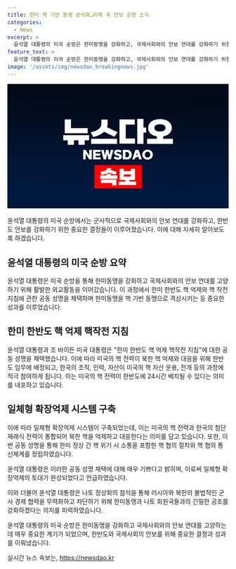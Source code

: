 ```yaml
---
title: 한미 핵 기반 동맹 공식화…러북 속 안보 순방 소식
categories:
  - News
excerpt: >
  윤석열 대통령의 미국 순방은 한미동맹을 강화하고, 국제사회와의 안보 연대를 강화하기 위한 것으로 평가되고 있다. 윤 대통령과 조 바이든 대통령은 한미 한반도 핵억제 핵작전 지침에 관한 공동성명을 채택하며, 이로써 한미동맹이 핵 기반 동맹으로 격상됐다. 이번 방문에서는 미국의 핵 전력이 북핵 억제와 대응을 위해 한반도에 배치되고, 한국의 조직·인력·자산이 미국 핵 자산 운용에 적극 참여하는 등 핵 관련 협력이 강화되었다. 또한, 윤 대통령은 나토 정상회의에 참석하여 러시아와 북한의 군사 협력을 규탄하고, 한미동맹과 국제사회와의 안보 협력을 강조했다.
feature_text: >
  윤석열 대통령의 미국 순방은 한미동맹을 강화하고, 국제사회와의 안보 연대를 강화하기 위한 것으로 평가되고 있다. 윤 대통령과 조 바이든 대통령은 한미 한반도 핵억제 핵작전 지침에 관한 공동성명을 채택하며, 이로써 한미동맹이 핵 기반 동맹으로 격상됐다. 이번 방문에서는 미국의 핵 전력이 북핵 억제와 대응을 위해 한반도에 배치되고, 한국의 조직·인력·자산이 미국 핵 자산 운용에 적극 참여하는 등 핵 관련 협력이 강화되었다. 또한, 윤 대통령은 나토 정상회의에 참석하여 러시아와 북한의 군사 협력을 규탄하고, 한미동맹과 국제사회와의 안보 협력을 강조했다.
image: '/assets/img/newsdao_breakingnews.jpg'
---
```


<p><img src="/assets/img/newsdao_breakingnews.jpg" alt="ontimetimes 속보" /></p>

<p>윤석열 대통령의 미국 순방에서는 군사적으로 국제사회와의 안보 연대를 강화하고, 한반도 안보를 강화하기 위한 중요한 결정들이 이루어졌습니다. 이에 대해 자세히 알아보도록 하겠습니다.</p>

<h2 data-ke-size="size26">윤석열 대통령의 미국 순방 요약</h2>

<p>윤석열 대통령은 미국 순방을 통해 한미동맹을 강화하고 국제사회와의 안보 연대를 고양하기 위해 활발한 외교활동을 이어갔습니다. 이 과정에서 한미 한반도 핵 억제와 핵 작전 지침에 관한 공동 성명을 채택하며 한미동맹을 핵 기반 동맹으로 격상시키는 등 중요한 성과를 이루었습니다.</p>

<p data-ke-size="size16"></p>

<h2 data-ke-size="size24">한미 한반도 핵 억제 핵작전 지침</h2>

<p>윤석열 대통령과 조 바이든 미국 대통령은 "한미 한반도 핵 억제 핵작전 지침"에 대한 공동 성명을 채택했습니다. 이에 따라 미국의 핵 전력이 북한 핵 억제와 대응을 위해 한반도 임무에 배정되고, 한국의 조직, 인력, 자산이 미국의 핵 자산 운용, 전개 등의 과정에 적극 참여하게 됩니다. 이는 미국의 핵 전력이 한반도에 24시간 배치될 수 있다는 의미를 내포하고 있습니다.</p>

<p data-ke-size="size16"></p>

<h2 data-ke-size="size24">일체형 확장억제 시스템 구축</h2>

<p>이에 따라 일체형 확장억제 시스템이 구축되었는데, 이는 미국의 핵 전력과 한국의 첨단 재래식 전력이 통합되어 북한 핵을 억제하고 대응한다는 의미를 담고 있습니다. 또한, 이번 공동 성명을 통해 한미 정상 간 핵 위기 시 소통을 포함한 핵 협의 절차와 핵 협의 통신체계를 정립하였습니다.</p>

<p data-ke-size="size16"></p>

<p>윤석열 대통령은 이러한 공동 성명 채택에 대해 매우 기쁘다고 밝히며, 이로써 일체형 확장억제의 토대가 완성되었다고 언급하였습니다.</p>

<p>이와 더불어 윤석열 대통령은 나토 정상회의 참석을 통해 러시아와 북한의 불법적인 군사 경제 협력을 무력화하고 차단하기 위해 한미동맹과 나토 회원국들과의 긴밀한 공조를 강화하겠다는 의지를 피력하였습니다.</p>

<p data-ke-size="size16"></p>

<p>윤석열 대통령의 미국 순방은 한미동맹을 강화하고 국제사회와의 안보 연대를 고양하는 데 매우 중요한 계기가 되었으며, 한반도와 국제사회의 안보를 위해 중요한 결정과 성과를 이뤄냈습니다.</p>
실시간 뉴스 속보는, <a href="https://newsdao.kr" rel="dofollow">https://newsdao.kr</a>


